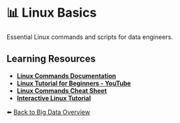 # 📊 Linux Basics

Essential Linux commands and scripts for data engineers.

## Learning Resources
- **[Linux Commands Documentation](https://linuxcommand.org/lc3_learning_the_shell.php)**
- **[Linux Tutorial for Beginners - YouTube](https://www.youtube.com/watch?v=sWbUDq4S6Y8)**
- **[Linux Commands Cheat Sheet](https://developers.redhat.com/cheat-sheets/linux-commands-cheat-sheet?sc_cid=7015Y000003siHyQAI&gad_source=1&gclid=CjwKCAiA3Na5BhAZEiwAzrfagAYL6B_zl5gAP_MfVoYb0oK8i6SVsBLDQ8WlDYhcINYzH3t5U4_oABoCIO8QAvD_BwE&gclsrc=aw.ds)**
- **[Interactive Linux Tutorial](https://linuxsurvival.com/#google_vignette)**

⬅️ [Back to Big Data Overview](../../README.md#-big-data-technologies)
